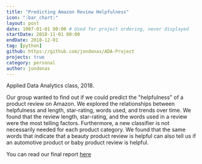 ```yaml
---
title: "Predicting Amazon Review Helpfulness"
icon: ":bar_chart:"
layout: post
date: 1007-01-01 00:00 # Used for project ordering, never displayed
startDate: 2018-11-01 00:00
endDate: 2018-12-01
tag: [python]
github: https://github.com/jondonas/ADA-Project
projects: true
category: personal
author: jondonas
---
```


Applied Data Analytics class, 2018. 

Our group wanted to find out if we could predict the "helpfulness" of a product review on Amazon. We explored the relationships between helpfulness and length, star-rating, words used, and trends over time. We found that the review length, star-rating, and the words used in a review were the most telling factors. Furthermore, a new classifier is not necessarily needed for each product category. We found that the same words that indicate that a beauty product review is helpful can also tell us if an automotive product or baby product review is helpful.

You can read our final report [here](/assets/files/ADA_Report.pdf)
